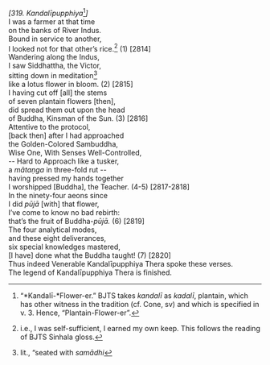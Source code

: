 *\[319. Kandalīpupphiya*[^1]*\]*  
I was a farmer at that time  
on the banks of River Indus.  
Bound in service to another,  
I looked not for that other’s rice.[^2] (1) \[2814\]  
Wandering along the Indus,  
I saw Siddhattha, the Victor,  
sitting down in meditation[^3]  
like a lotus flower in bloom. (2) \[2815\]  
I having cut off \[all\] the stems  
of seven plantain flowers \[then\],  
did spread them out upon the head  
of Buddha, Kinsman of the Sun. (3) \[2816\]  
Attentive to the protocol,  
\[back then\] after I had approached  
the Golden-Colored Sambuddha,  
Wise One, With Senses Well-Controlled,  
-- Hard to Approach like a tusker,  
a *mātaṇga* in three-fold rut --  
having pressed my hands together  
I worshipped \[Buddha\], the Teacher. (4-5) \[2817-2818\]  
In the ninety-four aeons since  
I did *pūjā* \[with\] that flower,  
I’ve come to know no bad rebirth:  
that’s the fruit of Buddha-*pūjā.* (6) \[2819\]  
The four analytical modes,  
and these eight deliverances,  
six special knowledges mastered,  
\[I have\] done what the Buddha taught! (7) \[2820\]  
Thus indeed Venerable Kandalīpupphiya Thera spoke these verses.  
The legend of Kandalīpupphiya Thera is finished.  
[^1]: “*Kandalī-*Flower-er.” BJTS takes *kandalī* as *kadalī*, plantain,
    which has other witness in the tradition (cf. Cone, sv) and which is
    specified in v. 3. Hence, “Plantain-Flower-er”.  
[^2]: i.e., I was self-sufficient, I earned my own keep. This follows
    the reading of BJTS Sinhala gloss.  
[^3]: lit., “seated with *samādhi*
